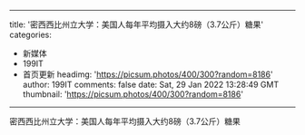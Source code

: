 
---
title: '密西西比州立大学：美国人每年平均摄入大约8磅（3.7公斤）糖果'
categories: 
 - 新媒体
 - 199IT
 - 首页更新
headimg: 'https://picsum.photos/400/300?random=8186'
author: 199IT
comments: false
date: Sat, 29 Jan 2022 13:28:49 GMT
thumbnail: 'https://picsum.photos/400/300?random=8186'
---

<div>   
密西西比州立大学：美国人每年平均摄入大约8磅（3.7公斤）糖果  
</div>
            